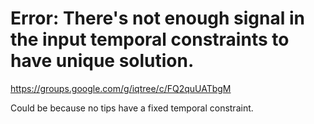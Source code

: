 # Error: There's not enough signal in the input temporal constraints to have unique solution.

https://groups.google.com/g/iqtree/c/FQ2quUATbgM

Could be because no tips have a fixed temporal constraint.